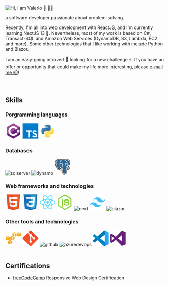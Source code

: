 ![Hi, I am Valerio 👋 🧑‍💻](https://capsule-render.vercel.app/api?type=waving&color=auto&fontColor=e6edf3&height=300&section=header&text=Hi,%20I%20am%20Valerio%20%F0%9F%91%8B%20%F0%9F%A7%91%E2%80%8D%F0%9F%92%BB&animation=fadeIn&fontSize=70)

a software developer passionate about problem-solving.

Recently, I'm all into web development with ReactJS, and I'm currently learning NextJS 13 🌱. Nevertheless, most of my work is based on C#, Transact-SQL and Amazon Web Services (DynamoDB, S3, Lambda, EC2 and more). Some other technologies that I like working with include Python and Blazor.

I am an easy-going introvert 🙈 looking for a new challenge ⚡. If you have an offer or opportunity that could make my life more interesting, please [e-mail me 📫](mailto:romavalerioio@gmail.com)!

<br />

## Skills

### Porgramming languages
<div>
  <img src="https://raw.githubusercontent.com/devicons/devicon/master/icons/csharp/csharp-original.svg"         alt="c#"         width="50" height="50" />
  <img src="https://raw.githubusercontent.com/devicons/devicon/master/icons/typescript/typescript-original.svg" alt="typescript" width="50" height="50" />
  <img src="https://raw.githubusercontent.com/devicons/devicon/master/icons/python/python-original.svg"         alt="python"     width="50" height="50" />
</div>

### Databases
<div>
  <img src="https://img.icons8.com/color/256/microsoft-sql-server.png"                                          alt="sqlserver"  width="50" height="50" />
  <img src="https://upload.wikimedia.org/wikipedia/commons/f/fd/DynamoDB.png"                                   alt="dynamo"     width="50" height="50" />
  <img src="https://raw.githubusercontent.com/devicons/devicon/master/icons/postgresql/postgresql-original.svg" alt="postgresql" width="50" height="50" />
</div>

### Web frameworks and technologies
<div>
  <img src="https://raw.githubusercontent.com/devicons/devicon/master/icons/html5/html5-original.svg"          alt="html"     width="50" height="50" />
  <img src="https://raw.githubusercontent.com/devicons/devicon/master/icons/css3/css3-original.svg"            alt="css"      width="50" height="50" />
  <img src="https://raw.githubusercontent.com/devicons/devicon/master/icons/react/react-original.svg"          alt="react"    width="50" height="50" />
  <img src="https://raw.githubusercontent.com/devicons/devicon/master/icons/nodejs/nodejs-original.svg"        alt="nodejs"   width="50" height="50" />
  <img src="https://assets.vercel.com/image/upload/v1662130559/nextjs/Icon_dark_background.png"                alt="next"     width="50" height="50" />
  <img src="https://raw.githubusercontent.com/devicons/devicon/master/icons/tailwindcss/tailwindcss-plain.svg" alt="tailwind" width="50" height="50" />
  <img src="https://upload.wikimedia.org/wikipedia/commons/d/d0/Blazor.png"                                    alt="blazor" width="50" height="50" />
</div>

### Other tools and technologies
<div>
  <img src="https://raw.githubusercontent.com/devicons/devicon/master/icons/amazonwebservices/amazonwebservices-original.svg" alt="aws"       width="50" height="50" />
  <img src="https://raw.githubusercontent.com/devicons/devicon/master/icons/git/git-original.svg"                          alt="git"          width="50" height="50" />
  <img src="https://img.icons8.com/fluency/256/github.png"                                                                 alt="github"       width="50" height="50" />
  <img src="https://ngosource.techsoupsouthafrica.org/sites/default/files/images/prod-ms-azure-devops-server_Big.png"      alt="azuredevops"  width="50" height="50" />
  <img src="https://raw.githubusercontent.com/devicons/devicon/master/icons/vscode/vscode-original.svg"                    alt="vscode"       width="50" height="50" />
  <img src="https://raw.githubusercontent.com/devicons/devicon/master/icons/visualstudio/visualstudio-plain.svg"           alt="visualstudio" width="50" height="50" />
</div>

<br />

## Certifications
* [freeCodeCamp](https://www.freecodecamp.org/certification/valerioio/responsive-web-design) Responsive Web Design Certification

<!--
<div align="center">
  <a href="https://www.linkedin.com/in/valerio-romaniello-524a17262">
    <img src="https://static.licdn.com/sc/h/akt4ae504epesldzj74dzred8"                                 alt="linkedin"     width="50" height="50" />
  </a>
  <a href="mailto:romavalerioio@gmail.com">
    <img src="https://upload.wikimedia.org/wikipedia/commons/7/7e/Gmail_icon_%282020%29.svg"           alt="gmail"        width="50" height="50" />
  </a>
  <a href="https://www.freecodecamp.org/valerioio">
    <img src="https://www.freecodecamp.org/favicon-32x32.png?v=6cba562cbd10e31af925a976f3db73f7"       alt="freecodecamp" width="50" height="50" />
  </a>
  <a href="https://leetcode.com/valerioio">
    <img src="https://leetcode.com/_next/static/images/logo-dark-c96c407d175e36c81e236fcfdd682a0b.png" alt="leetcode"     width="50" height="50" />
  </a>
  <a href="https://codepen.io/valerioio">
    <img src="https://images.freeimages.com/fic/images/icons/2779/simple_icons/4096/codepen.png"       alt="codepen"      width="50" height="50" />
  </a>
</div>
-->
